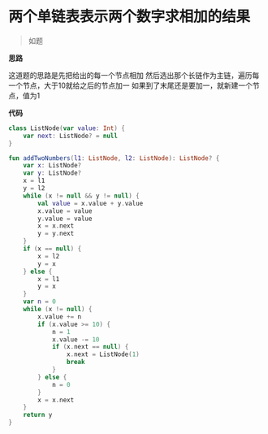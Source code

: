 # 两个单链表表示两个数字求相加的结果

> 如题

**思路**

这道题的思路是先把给出的每一个节点相加 然后选出那个长链作为主链，遍历每一个节点，大于10就给之后的节点加一 如果到了末尾还是要加一，就新建一个节点，值为1

**代码**

```kotlin
class ListNode(var value: Int) {
    var next: ListNode? = null
}

fun addTwoNumbers(l1: ListNode, l2: ListNode): ListNode? {
    var x: ListNode?
    var y: ListNode?
    x = l1
    y = l2
    while (x != null && y != null) {
        val value = x.value + y.value
        x.value = value
        y.value = value
        x = x.next
        y = y.next
    }
    if (x == null) {
        x = l2
        y = x
    } else {
        x = l1
        y = x
    }
    var n = 0
    while (x != null) {
        x.value += n
        if (x.value >= 10) {
            n = 1
            x.value -= 10
            if (x.next == null) {
                x.next = ListNode(1)
                break
            }
        } else {
            n = 0
        }
        x = x.next
    }
    return y
}
```

